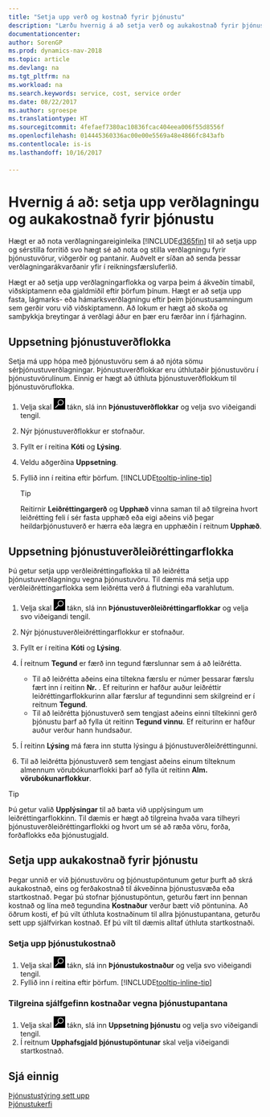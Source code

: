 ```yaml
---
title: "Setja upp verð og kostnað fyrir þjónustu"
description: "Lærðu hvernig á að setja verð og aukakostnað fyrir þjónustu."
documentationcenter: 
author: SorenGP
ms.prod: dynamics-nav-2018
ms.topic: article
ms.devlang: na
ms.tgt_pltfrm: na
ms.workload: na
ms.search.keywords: service, cost, service order
ms.date: 08/22/2017
ms.author: sgroespe
ms.translationtype: HT
ms.sourcegitcommit: 4fefaef7380ac10836fcac404eea006f55d8556f
ms.openlocfilehash: 014445360336ac00e00e5569a48e4866fc843afb
ms.contentlocale: is-is
ms.lasthandoff: 10/16/2017

---
```


# <a name="how-to-set-up-pricing-and-additional-costs-for-services"></a>Hvernig á að: setja upp verðlagningu og aukakostnað fyrir þjónustu
Hægt er að nota verðlagningareiginleika [!INCLUDE[d365fin](includes/d365fin_md.md)] til að setja upp og sérstilla forritið svo hægt sé að nota og stilla verðlagningu fyrir þjónustuvörur, viðgerðir og pantanir. Auðvelt er síðan að senda þessar verðlagningarákvarðanir yfir í reikningsfærsluferlið.  
  
Hægt er að setja upp verðlagningarflokka og varpa þeim á ákveðin tímabil, viðskiptamenn eða gjaldmiðil eftir þörfum þínum. Hægt er að setja upp fasta, lágmarks- eða hámarksverðlagningu eftir þeim þjónustusamningum sem gerðir voru við viðskiptamenn. Að lokum er hægt að skoða og samþykkja breytingar á verðlagi áður en þær eru færðar inn í fjárhaginn.  

## <a name="to-set-up-a-service-price-group"></a>Uppsetning þjónustuverðflokka
Setja má upp hópa með þjónustuvöru sem á að njóta sömu sérþjónustuverðlagningar. Þjónustuverðflokkar eru úthlutaðir þjónustuvöru í þjónustuvörulínum. Einnig er hægt að úthluta þjónustuverðflokkum til þjónustuvöruflokka.  

1. Velja skal ![Leit að síðu eða skýrslu](media/ui-search/search_small.png "Leit að síðu eða skýrslu táknið") tákn, slá inn **Þjónustuverðflokkar** og velja svo viðeigandi tengil.  
2. Nýr þjónustuverðflokkur er stofnaður.  
3. Fyllt er í reitina **Kóti** og **Lýsing**.  
4. Veldu aðgerðina **Uppsetning**.  
5. Fyllið inn í reitina eftir þörfum. [!INCLUDE[tooltip-inline-tip](includes/tooltip-inline-tip_md.md)]  

   > [!Tip]
   > Reitirnir **Leiðréttingargerð** og **Upphæð** vinna saman til að tilgreina hvort leiðrétting feli í sér fasta upphæð eða eigi aðeins við þegar heildarþjónustuverð er hærra eða lægra en upphæðin í reitnum **Upphæð**.  

## <a name="to-set-up-a-service-price-adjustment-group"></a>Uppsetning þjónustuverðleiðréttingarflokka  
Þú getur setja upp verðleiðréttingaflokka til að leiðrétta þjónustuverðlagningu vegna þjónustuvöru. Til dæmis má setja upp verðleiðréttingarflokka sem leiðrétta verð á flutningi eða varahlutum.  
  
1. Velja skal ![Leit að síðu eða skýrslu](media/ui-search/search_small.png "Leit að síðu eða skýrslu táknið") tákn, slá inn **Þjónustuverðleiðréttingarflokkar** og velja svo viðeigandi tengil.  
2. Nýr þjónustuverðleiðréttingarflokkur er stofnaður.  
3. Fyllt er í reitina **Kóti** og **Lýsing**.  
4. Í reitnum **Tegund** er færð inn tegund færslunnar sem á að leiðrétta.  
  
    * Til að leiðrétta aðeins eina tiltekna færslu er númer þessarar færslu fært inn í reitinn **Nr.** . Ef reiturinn er hafður auður leiðréttir leiðréttingarflokkurinn allar færslur af tegundinni sem skilgreind er í reitnum **Tegund**.  
    * Til að leiðrétta þjónustuverð sem tengjast aðeins einni tiltekinni gerð þjónustu þarf að fylla út reitinn **Tegund vinnu**. Ef reiturinn er hafður auður verður hann hundsaður.  
  
5. Í reitinn **Lýsing** má færa inn stutta lýsingu á þjónustuverðleiðréttingunni.  
6. Til að leiðrétta þjónustuverð sem tengjast aðeins einum tilteknum almennum vörubókunarflokki þarf að fylla út reitinn **Alm. vörubókunarflokkur**.

> [!Tip]
> Þú getur valið **Upplýsingar** til að bæta við upplýsingum um leiðréttingarflokkinn. Til dæmis er hægt að tilgreina hvaða vara tilheyri þjónustuverðleiðréttingarflokki og hvort um sé að ræða vöru, forða, forðaflokks eða þjónustugjald.  

## <a name="to-set-up-additional-costs-for-services"></a>Setja upp  aukakostnað fyrir þjónustu
Þegar unnið er við þjónustuvöru og þjónustupöntunum getur þurft að skrá aukakostnað, eins og ferðakostnað til ákveðinna þjónustusvæða eða startkostnað. Þegar þú stofnar þjónustupöntun, geturðu fært inn þennan kostnað og lína með tegundina **Kostnaður** verður bætt við pöntunina. Að öðrum kosti, ef þú vilt úthluta kostnaðinum til allra þjónustupantana, geturðu sett upp sjálfvirkan kostnað. Ef þú vilt til dæmis alltaf úthluta startkostnaði.
  
### <a name="to-set-up-service-costs"></a>Setja upp þjónustukostnað
1. Velja skal ![Leit að síðu eða skýrslu](media/ui-search/search_small.png "Leit að síðu eða skýrslu táknið") tákn, slá inn **Þjónustukostnaður** og velja svo viðeigandi tengil. 
2. Fyllið inn í reitina eftir þörfum. [!INCLUDE[tooltip-inline-tip](includes/tooltip-inline-tip_md.md)]  

### <a name="to-specify-a-default-cost-for-service-orders"></a>Tilgreina sjálfgefinn kostnaðar vegna þjónustupantana
1. Velja skal ![Leit að síðu eða skýrslu](media/ui-search/search_small.png "Leit að síðu eða skýrslu táknið") tákn, slá inn **Uppsetning þjónustu** og velja svo viðeigandi tengil. 
2. Í reitnum **Upphafsgjald þjónustupöntunar** skal velja viðeigandi startkostnað.

## <a name="see-also"></a>Sjá einnig
[Þjónustustýring sett upp](service-setup-service.md)  
[Þjónustukerfi](service-service.md)  

